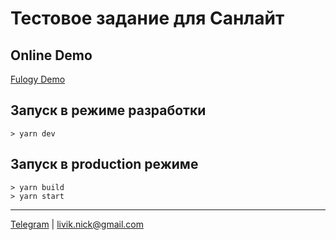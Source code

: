 # Тестовое задание для Санлайт

## Online Demo
[Fulogy Demo](https://fulogy-demo.herokuapp.com/)

## Запуск в режиме разработки
```
> yarn dev
```
## Запуск в production режиме
```
> yarn build
> yarn start
```

***
[Telegram](https://t.me/nikita_li) | [livik.nick@gmail.com](mailto:livik.nick@gmail.com)